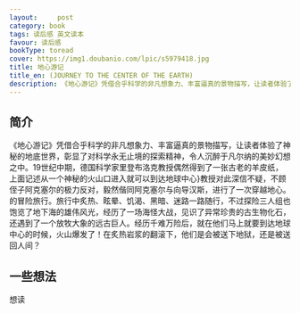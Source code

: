 ```yaml
---
layout:     post
category: book
tags: 读后感 英文读本
favour: 读后感
bookType: toread
cover: https://img1.doubanio.com/lpic/s5979418.jpg
title: 地心游记
title_en: (JOURNEY TO THE CENTER OF THE EARTH)
description: 《地心游记》凭借合乎科学的非凡想象力、丰富逼真的景物描写，让读者体验了神秘的地底世界，彰显了对科学永无止境的探索精神，令人沉醉于凡尔纳的美妙幻想之中。19世纪中期，德国科学家里登布洛克教授偶然得到了一张古老的羊皮纸，上面记述从一个神秘的火山口进入就可以到达地球中心}教授对此深信不疑，不顾侄子阿克塞尔的极力反对，毅然偕同阿克塞尔与向导汉斯，进行了一次穿越地心。的冒险旅行。旅行中炙热、眩晕、饥渴、黑暗、迷路一路随行，不过探险三人组也饱览了地下海的雄伟风光，经历了一场海怪大战，见识了异常珍贵的古生物化石，还遇到了一个放牧大象的远古巨人。经历千难万险后，就在他们马上就要到达地球中心的时候，火山爆发了！在炙热岩浆的翻滚下，他们是会被送下地狱，还是被送回人间？
---
```


## 简介
《地心游记》凭借合乎科学的非凡想象力、丰富逼真的景物描写，让读者体验了神秘的地底世界，彰显了对科学永无止境的探索精神，令人沉醉于凡尔纳的美妙幻想之中。19世纪中期，德国科学家里登布洛克教授偶然得到了一张古老的羊皮纸，上面记述从一个神秘的火山口进入就可以到达地球中心}教授对此深信不疑，不顾侄子阿克塞尔的极力反对，毅然偕同阿克塞尔与向导汉斯，进行了一次穿越地心。的冒险旅行。旅行中炙热、眩晕、饥渴、黑暗、迷路一路随行，不过探险三人组也饱览了地下海的雄伟风光，经历了一场海怪大战，见识了异常珍贵的古生物化石，还遇到了一个放牧大象的远古巨人。经历千难万险后，就在他们马上就要到达地球中心的时候，火山爆发了！在炙热岩浆的翻滚下，他们是会被送下地狱，还是被送回人间？


## 一些想法
想读